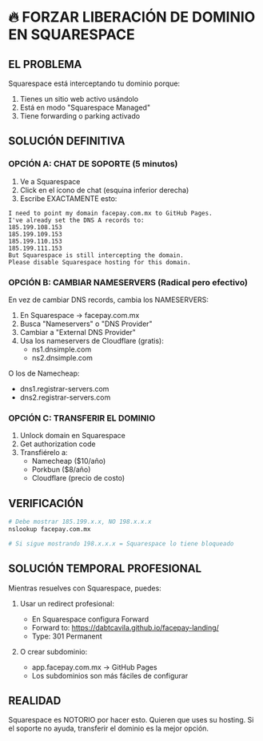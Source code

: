 # 🔥 FORZAR LIBERACIÓN DE DOMINIO EN SQUARESPACE

## EL PROBLEMA
Squarespace está interceptando tu dominio porque:
1. Tienes un sitio web activo usándolo
2. Está en modo "Squarespace Managed"
3. Tiene forwarding o parking activado

## SOLUCIÓN DEFINITIVA

### OPCIÓN A: CHAT DE SOPORTE (5 minutos)
1. Ve a Squarespace
2. Click en el ícono de chat (esquina inferior derecha)
3. Escribe EXACTAMENTE esto:
```
I need to point my domain facepay.com.mx to GitHub Pages.
I've already set the DNS A records to:
185.199.108.153
185.199.109.153
185.199.110.153
185.199.111.153
But Squarespace is still intercepting the domain.
Please disable Squarespace hosting for this domain.
```

### OPCIÓN B: CAMBIAR NAMESERVERS (Radical pero efectivo)
En vez de cambiar DNS records, cambia los NAMESERVERS:

1. En Squarespace → facepay.com.mx
2. Busca "Nameservers" o "DNS Provider"
3. Cambiar a "External DNS Provider"
4. Usa los nameservers de Cloudflare (gratis):
   - ns1.dnsimple.com
   - ns2.dnsimple.com
   
O los de Namecheap:
   - dns1.registrar-servers.com
   - dns2.registrar-servers.com

### OPCIÓN C: TRANSFERIR EL DOMINIO
1. Unlock domain en Squarespace
2. Get authorization code
3. Transfiérelo a:
   - Namecheap ($10/año)
   - Porkbun ($8/año)
   - Cloudflare (precio de costo)

## VERIFICACIÓN
```bash
# Debe mostrar 185.199.x.x, NO 198.x.x.x
nslookup facepay.com.mx

# Si sigue mostrando 198.x.x.x = Squarespace lo tiene bloqueado
```

## SOLUCIÓN TEMPORAL PROFESIONAL
Mientras resuelves con Squarespace, puedes:

1. Usar un redirect profesional:
   - En Squarespace configura Forward
   - Forward to: https://dabtcavila.github.io/facepay-landing/
   - Type: 301 Permanent
   
2. O crear subdominio:
   - app.facepay.com.mx → GitHub Pages
   - Los subdominios son más fáciles de configurar

## REALIDAD
Squarespace es NOTORIO por hacer esto. Quieren que uses su hosting.
Si el soporte no ayuda, transferir el dominio es la mejor opción.